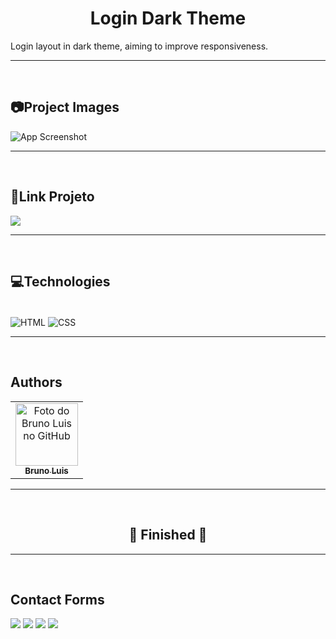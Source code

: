 <h1 align= "center">Login Dark Theme</h1>

<p>Login layout in dark theme, aiming to improve responsiveness.</p>

---
<br>

<h2>📷Project Images</h2>

![App Screenshot](https://via.placeholder.com/468x300?text=App+Screenshot+Here)

---
<br>

<h2>🔗Link Projeto</h2>

 <a href="https://gomesb07.github.io/Login-Dark-Theme/" target="_blank"><img src="https://img.shields.io/static/v1?label=Project&message=Link&color=0094F5&style=for-the-badge&logo="/></a>

---
<br>

<h2>💻Technologies</h2>

<div style="display: inline_block"><br>
  <img align="center" alt="HTML" src="https://img.shields.io/badge/HTML5-E34F26?style=for-the-badge&logo=html5&logoColor=white">
  <img align="center" alt="CSS" src="https://img.shields.io/badge/CSS3-1572B6?style=for-the-badge&logo=css3&logoColor=white">
</div>

---
<br>

<h2>Authors</h2>

<table>
  <tr>
    <td align="center">
      <a href="#">
        <img src="https://avatars.githubusercontent.com/u/93354781?v=4" width="100px;" alt="Foto do Bruno Luis no GitHub"/><br>
        <sub>
          <b>Bruno Luis</b>
        </sub>
      </a>
    </td>
  </tr>
</table>

---
<br>

<h2 align="center"> 
	🚧  Finished  🚧
</h2>

---
<br>

<h2>Contact Forms</h2>

  <a href="https://instagram.com/b_gomes75" target="_blank"><img src="https://img.shields.io/badge/-Instagram-%23E4405F?style=for-the-badge&logo=instagram&logoColor=white" target="_blank"></a>
  <a href = "mailto:bruno.dev07@gmail.com"><img src="https://img.shields.io/badge/-Gmail-%23333?style=for-the-badge&logo=gmail&logoColor=white" target="_blank"></a>
  <a href="https://www.linkedin.com/in/bruno-luis-07" target="_blank"><img src="https://img.shields.io/badge/-LinkedIn-%230077B5?style=for-the-badge&logo=linkedin&logoColor=white" target="_blank"></a>
  <a href="https://api.whatsapp.com/send?phone=5511980587706" target="_blank"><img src="https://img.shields.io/badge/WhatsApp-25D366?style=for-the-badge&logo=whatsapp&logoColor=white" target="_blank"></a>
